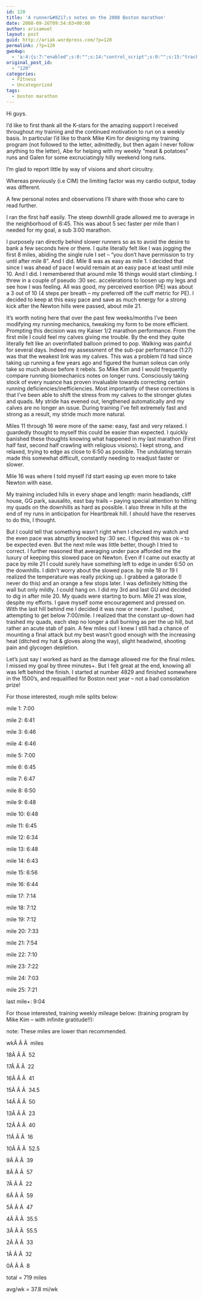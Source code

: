 ```yaml
---
id: 120
title: 'A runner&#8217;s notes on the 2008 Boston marathon'
date: 2008-09-26T09:54:03+00:00
author: arisamuel
layout: post
guid: http://ariak.wordpress.com/?p=120
permalink: /?p=120
gwo4wp:
  - 'a:4:{s:7:"enabled";s:0:"";s:14:"control_script";s:0:"";s:15:"tracking_script";s:0:"";s:17:"conversion_script";s:0:"";}'
original_post_id:
  - "120"
categories:
  - FItness
  - Uncategorized
tags:
  - boston marathon
---
```

Hi guys.

I&#8217;d like to first thank all the K-stars for the amazing support I received throughout my training and the continued motivation to run on a weekly basis. In particular I&#8217;d like to thank Mike Kim for designing my training program (not followed to the letter, admittedly, but then again I never follow anything to the letter), Abe for helping with my weekly &#8220;meat & potatoes&#8221; runs and Galen for some excruciatingly hilly weekend long runs.<!--more-->

I&#8217;m glad to <span class="nfakPe">report</span> little by way of visions and short circuitry.
  
Whereas previously (i.e CIM) the limiting factor was my cardio output, today was different.
  
A few personal notes and observations I&#8217;ll share with those who care to read further.

I ran the first half easily. The steep downhill grade allowed <span class="nfakPe">me</span> to average in the neighborhood of 6:45. This was about 5 sec faster per mile than I needed for my goal, a sub 3:00 marathon.
  
I purposely ran directly behind slower runners so as to avoid the desire to bank a few seconds here or there. I quite literally felt like I was jogging the first 8 miles, abiding the single rule I set &#8211; &#8220;you don&#8217;t have permission to try until after mile 8&#8221;. And I did. Mile 8 was as easy as mile 1. I decided that since I was ahead of pace I would remain at an easy pace at least until mile 10. And I did. I remembered that around mile 16 things would start climbing. I threw in a couple of pseudo :30 sec. accelerations to loosen up my legs and see how I was feeling. All was good, my perceived exertion (PE) was about a 3 out of 10 (4 steps per breath &#8211; my preferred off the cuff metric for PE). I decided to keep at this easy pace and save as much energy for a strong kick after the Newton hills were passed, about mile 21.

It&#8217;s worth noting here that over the past few weeks/months I&#8217;ve been modifying my running mechanics, tweaking my form to be more efficient. Prompting this decision was my Kaiser 1/2 marathon performance. From the first mile I could feel my calves giving <span class="nfakPe">me</span> trouble. By the end they quite literally felt like an overinflated balloon primed to pop. Walking was painful for several days. Indeed my assessment of the sub-par performance (1:27) was that the weakest link was my calves. This was a problem I&#8217;d had since taking up running a few years ago and figured the human soleus can only take so much abuse before it rebels. So Mike Kim and I would frequently compare running biomechanics notes on longer runs. Consciously taking stock of every nuance has proven invaluable towards correcting certain running deficiencies/inefficiencies. Most importantly of these corrections is that I&#8217;ve been able to shift the stress from my calves to the stronger glutes and quads. My stride has evened out, lengthened automatically and my calves are no longer an issue. During training I&#8217;ve felt extremely fast and strong as a result, my stride much more natural.

Miles 11 through 16 were more of the same: easy, fast and very relaxed. I guardedly thought to myself this could be easier than expected. I quickly banished these thoughts knowing what happened in my last marathon (First half fast, second half crawling with religious visions). I kept strong, and relaxed, trying to edge as close to 6:50 as possible. The undulating terrain made this somewhat difficult, constantly needing to readjust faster or slower.

Mile 16 was where I told myself I&#8217;d start easing up even more to take Newton with ease.
  
My training included hills in every shape and length: marin headlands, cliff house, GG park, sausalito, east bay trails &#8211; paying special attention to hitting my quads on the downhills as hard as possible. I also threw in hills at the end of my runs in anticipation for Heartbreak hill. I should have the reserves to do this, I thought.

But I could tell that something wasn&#8217;t right when I checked my watch and the even pace was abruptly knocked by :30 sec. I figured this was ok &#8211; to be expected even. But the next mile was little better, though I tried to correct. I further reasoned that averaging under pace afforded <span class="nfakPe">me</span> the luxury of keeping this slowed pace on Newton. Even if I came out exactly at pace by mile 21 I could surely have something left to edge in under 6:50 on the downhills. I didn&#8217;t worry about the slowed pace. by mile 18 or 19 I realized the temperature was really picking up. I grabbed a gatorade (I never do this) and an orange a few stops later. I was definitely hitting the wall but only mildly. I could hang on. I did my 3rd and last GU and decided to dig in after mile 20. My quads were starting to burn. Mile 21 was slow, despite my efforts. I gave myself some encouragement and pressed on. With the last hill behind <span class="nfakPe">me</span> I decided it was now or never. I pushed, attempting to get below 7:00/mile. I realized that the constant up-down had trashed my quads, each step no longer a dull burning as per the up hill, but rather an acute stab of pain. A few miles out I knew I still had a chance of mounting a final attack but my best wasn&#8217;t good enough with the increasing heat (ditched my hat & gloves along the way), slight headwind, shooting pain and glycogen depletion.

Let&#8217;s just say I worked as hard as the damage allowed <span class="nfakPe">me</span> for the final miles. I missed my goal by three minutes+. But I felt great at the end, knowing all was left behind the finish. I started at number 4829 and finished somewhere in the 1500&#8217;s, and requalified for Boston next year &#8211; not a bad consolation prize!

For those interested, rough mile splits below:

mile 1: 7:00
  
mile 2: 6:41
  
mile 3: 6:46
  
mile 4: 6:46
  
mile 5: 7:00
  
mile 6: 6:45
  
mile 7: 6:47
  
mile 8: 6:50
  
mile 9: 6:48
  
mile 10: 6:48
  
mile 11: 6:45
  
mile 12: 6:34
  
mile 13: 6:48
  
mile 14: 6:43
  
mile 15: 6:56
  
mile 16: 6:44
  
mile 17: 7:14
  
mile 18: 7:12
  
mile 19: 7:12
  
mile 20: 7:33
  
mile 21: 7:54
  
mile 22: 7:10
  
mile 23: 7:22
  
mile 24: 7:03
  
mile 25: 7:21
  
last mile+: 9:04

For those interested, training weekly mileage below: (training program by Mike Kim &#8211; with infinite gratitude!!):
  
note: These miles are lower than recommended.

wkÂ Â Â  miles
  
18Â Â Â  52
  
17Â Â Â  22
  
16Â Â Â  41
  
15Â Â Â  34.5
  
14Â Â Â  50
  
13Â Â Â  23
  
12Â Â Â  40
  
11Â Â Â  16
  
10Â Â Â  52.5
  
9Â Â Â  39
  
8Â Â Â  57
  
7Â Â Â  22
  
6Â Â Â  59
  
5Â Â Â  47
  
4Â Â Â  35.5
  
3Â Â Â  55.5
  
2Â Â Â  33
  
1Â Â Â  32
  
0Â Â Â  8

total = 719 miles
  
avg/wk = 37.8 mi/wk